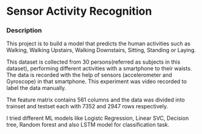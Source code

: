 # Sensor Activity Recognition

### Description
This project is to build a model that predicts the human activities such as Walking, Walking Upstairs, Walking Downstairs, Sitting, Standing or Laying.

This dataset is collected from 30 persons(referred as subjects in this dataset), performing different activities with a smartphone to their waists. The data is recorded with the help of sensors (accelerometer and Gyroscope) in that smartphone. This experiment was video recorded to label the data manually.

The feature matrix contains 561 columns and the data was divided into trainset and testset each with 7352 and 2947 rows respectively.

I tried different ML models like Logistc Regression, Linear SVC, Decision tree, Random forest and also LSTM model for classification task.
